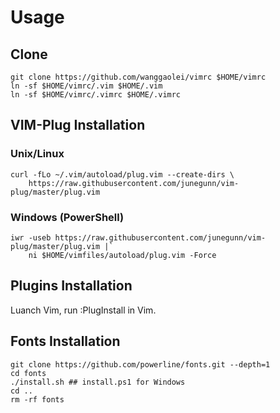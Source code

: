 # Usage
## Clone
```
git clone https://github.com/wanggaolei/vimrc $HOME/vimrc
ln -sf $HOME/vimrc/.vim $HOME/.vim
ln -sf $HOME/vimrc/.vimrc $HOME/.vimrc
```

## VIM-Plug Installation
### Unix/Linux
```
curl -fLo ~/.vim/autoload/plug.vim --create-dirs \
    https://raw.githubusercontent.com/junegunn/vim-plug/master/plug.vim
```

### Windows (PowerShell)
```
iwr -useb https://raw.githubusercontent.com/junegunn/vim-plug/master/plug.vim |`
    ni $HOME/vimfiles/autoload/plug.vim -Force
```

## Plugins Installation
Luanch Vim, run :PlugInstall in Vim.

## Fonts Installation
```
git clone https://github.com/powerline/fonts.git --depth=1
cd fonts
./install.sh ## install.ps1 for Windows
cd ..
rm -rf fonts
```


